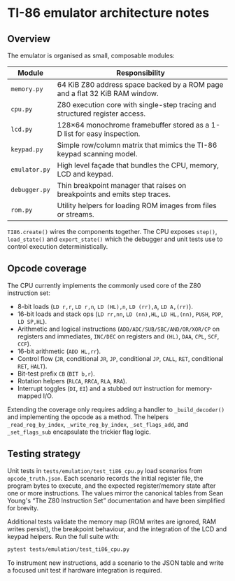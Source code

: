 # TI-86 emulator architecture notes

## Overview

The emulator is organised as small, composable modules:

| Module | Responsibility |
| ------ | -------------- |
| `memory.py` | 64 KiB Z80 address space backed by a ROM page and a flat 32 KiB RAM window. |
| `cpu.py` | Z80 execution core with single-step tracing and structured register access. |
| `lcd.py` | 128×64 monochrome framebuffer stored as a 1-D list for easy inspection. |
| `keypad.py` | Simple row/column matrix that mimics the TI-86 keypad scanning model. |
| `emulator.py` | High level façade that bundles the CPU, memory, LCD and keypad. |
| `debugger.py` | Thin breakpoint manager that raises on breakpoints and emits step traces. |
| `rom.py` | Utility helpers for loading ROM images from files or streams. |

`TI86.create()` wires the components together.  The CPU exposes `step()`,
`load_state()` and `export_state()` which the debugger and unit tests use to
control execution deterministically.

## Opcode coverage

The CPU currently implements the commonly used core of the Z80 instruction set:

* 8-bit loads (`LD r,r`, `LD r,n`, `LD (HL),n`, `LD (rr),A`, `LD A,(rr)`).
* 16-bit loads and stack ops (`LD rr,nn`, `LD (nn),HL`, `LD HL,(nn)`, `PUSH`, `POP`, `LD SP,HL`).
* Arithmetic and logical instructions (`ADD/ADC/SUB/SBC/AND/OR/XOR/CP` on registers and immediates, `INC/DEC` on registers and `(HL)`, `DAA`, `CPL`, `SCF`, `CCF`).
* 16-bit arithmetic (`ADD HL,rr`).
* Control flow (`JR`, conditional `JR`, `JP`, conditional `JP`, `CALL`, `RET`, conditional `RET`, `HALT`).
* Bit-test prefix `CB` (`BIT b,r`).
* Rotation helpers (`RLCA`, `RRCA`, `RLA`, `RRA`).
* Interrupt toggles (`DI`, `EI`) and a stubbed `OUT` instruction for memory-mapped I/O.

Extending the coverage only requires adding a handler to `_build_decoder()` and
implementing the opcode as a method. The helpers `_read_reg_by_index`,
`_write_reg_by_index`, `_set_flags_add`, and `_set_flags_sub` encapsulate the
trickier flag logic.

## Testing strategy

Unit tests in `tests/emulation/test_ti86_cpu.py` load scenarios from
`opcode_truth.json`. Each scenario records the initial register file, the program
bytes to execute, and the expected register/memory state after one or more
instructions. The values mirror the canonical tables from Sean Young's “The Z80
Instruction Set” documentation and have been simplified for brevity.

Additional tests validate the memory map (ROM writes are ignored, RAM writes
persist), the breakpoint behaviour, and the integration of the LCD and keypad
helpers. Run the full suite with:

```bash
pytest tests/emulation/test_ti86_cpu.py
```

To instrument new instructions, add a scenario to the JSON table and write a
focused unit test if hardware integration is required.
